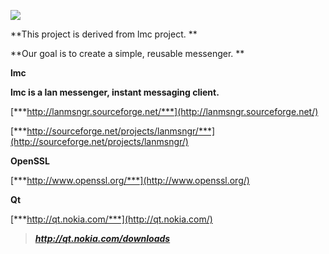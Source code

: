 ![](./media/image1.jpeg)

<span id="This_project_is_derived_from_lmc_project"
class="anchor"></span>**This project is derived from lmc project. **

<span id="Our_goal_is_to_create_a_simple,_reusable"
class="anchor"></span>**Our goal is to create a simple, reusable
messenger. **

<span id="lmc" class="anchor"></span>**lmc**

<span id="lmc_is_a_lan_messenger,_instant_messagin"
class="anchor"></span>**lmc is a lan messenger, instant messaging
client.**

[***http://lanmsngr.sourceforge.net/***](http://lanmsngr.sourceforge.net/)

[***http://sourceforge.net/projects/lanmsngr/***](http://sourceforge.net/projects/lanmsngr/)

<span id="OpenSSL" class="anchor"></span>**OpenSSL**

[***http://www.openssl.org/***](http://www.openssl.org/)

<span id="Qt" class="anchor"></span>**Qt**

[***http://qt.nokia.com/***](http://qt.nokia.com/)

> ***http://qt.nokia.com/downloads***
